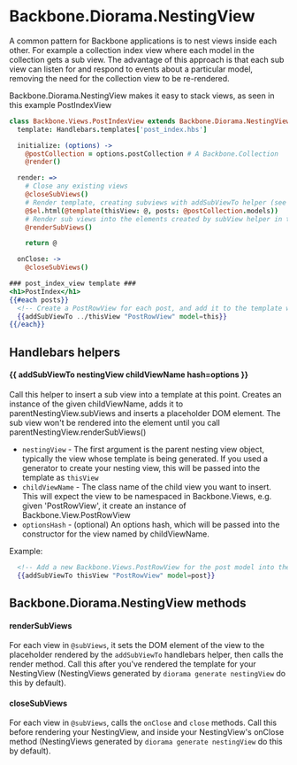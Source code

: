 # Backbone.Diorama.NestingView

A common pattern for Backbone applications is to nest views inside each
other. For example a collection index view where each model in the
collection gets a sub view. The advantage of this approach is that each
sub view can listen for and respond to events about a particular model,
removing the need for the collection view to be re-rendered.

Backbone.Diorama.NestingView makes it easy to stack views, as seen in
this example PostIndexView

```coffee
class Backbone.Views.PostIndexView extends Backbone.Diorama.NestingView
  template: Handlebars.templates['post_index.hbs']

  initialize: (options) ->
    @postCollection = options.postCollection # A Backbone.Collection
    @render()

  render: =>
    # Close any existing views
    @closeSubViews()
    # Render template, creating subviews with addSubViewTo helper (see template below)
    @$el.html(@template(thisView: @, posts: @postCollection.models))
    # Render sub views into the elements created by subView helper in the template
    @renderSubViews()

    return @

  onClose: ->
    @closeSubViews()
```

```hbs
### post_index_view template ###
<h1>PostIndex</h1>
{{#each posts}}
  <!-- Create a PostRowView for each post, and add it to the template with subView -->
  {{addSubViewTo ../thisView "PostRowView" model=this}}
{{/each}}
```

## Handlebars helpers

#### {{ addSubViewTo nestingView childViewName hash=options }}
Call this helper to insert a sub view into a template at this point. Creates an
instance of the given childViewName, adds it to parentNestingView.subViews and
inserts a placeholder DOM element. The sub view won't be rendered into the
element until you call parentNestingView.renderSubViews()

* ```nestingView``` - The first argument is the parent nesting view object, typically the view whose template is being generated. If you used a generator to create your nesting view, this will be passed into the template as ```thisView```
* ```childViewName``` - The class name of the child view you want to insert. This will expect the view to be namespaced in Backbone.Views, e.g. given 'PostRowView', it create an instance of Backbone.View.PostRowView
* ```optionsHash``` - (optional) An options hash, which will be passed into the constructor for the view named by childViewName.

Example:

```hbs
  <!-- Add a new Backbone.Views.PostRowView for the post model into the current NestingView -->
  {{addSubViewTo thisView "PostRowView" model=post}} 
``` 

## Backbone.Diorama.NestingView methods

#### renderSubViews
For each view in ```@subViews```, it sets the DOM element of the view to the
placeholder rendered by the ```addSubViewTo``` handlebars helper, then calls
the render method. Call this after you've rendered the template for your
NestingView (NestingViews generated by ```diorama generate nestingView``` do
this by default).

#### closeSubViews
For each view in ```@subViews```, calls the ```onClose``` and ```close``` methods. Call this
before rendering your NestingView, and inside your NestingView's onClose method
(NestingViews generated by ```diorama generate nestingView``` do this by
default).

